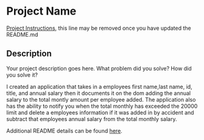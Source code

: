 # Project Name

[Project Instructions](./INSTRUCTIONS.md), this line may be removed once you have updated the README.md

## Description

Your project description goes here. What problem did you solve? How did you solve it?

I created an application that takes in a employees first name,last name, id, title, and annual salary then it documents it on the dom adding the annual salary to the total montly amount per employee added. The application also has the ability to notify you when the total monthly has exceeded the 20000 limit and delete a employees information if it was added in by accident and subtract that employees annual salary from the total monthly salary.

Additional README details can be found [here](https://github.com/PrimeAcademy/readme-template/blob/master/README.md).
